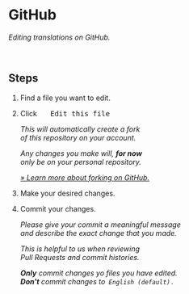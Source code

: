 
# GitHub

*Editing translations on GitHub.*

<br>

## Steps

1.  Find a file you want to edit.

2.  Click  <kbd>  Edit this file  </kbd>

    *This will automatically create a fork* <br>
    *of this repository on your account.*
    
    *Any changes you make will,* ***for now*** <br>
    *only be on your personal repository.*
    
    *[» Learn more about forking on GitHub.][Forking]*
    
3.  Make your desired changes.

4.  Commit your changes.

    *Please give your commit a meaningful message* <br>
    *and describe the exact change that you made.*
    
    *This is helpful to us when reviewing* <br>
    *Pull Requests and commit histories.*
    
    ***Only*** *commit changes yo files you have edited.* <br>
    ***Don't*** *commit changes to  `English (default)` .*

<br>


<!----------------------------------------------------------------------------->

[Forking]: https://help.github.com/en/articles/about-forks
